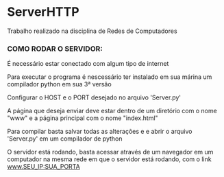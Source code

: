 # ServerHTTP
Trabalho realizado na disciplina de Redes de Computadores

### COMO RODAR O SERVIDOR:

É necessário estar conectado com algum tipo de internet

Para executar o programa é nescessário ter instalado em sua márina um compilador python em sua 3ª versão

Configurar o HOST e o PORT desejado no arquivo 'Server.py'

A página que deseja enviar deve estar dentro de um diretório com o nome "www" e a página principal com o nome "index.html"

Para compilar basta salvar todas as alterações e e abrir o arquivo 'Server.py' em um compilador de python

O servidor está rodando, basta acessar através de um navegador em um computador na mesma rede em que o servidor está rodando, com o link www.SEU_IP:SUA_PORTA


